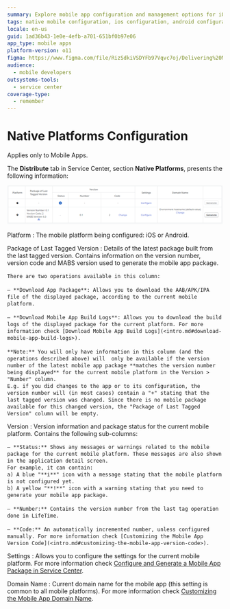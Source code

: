 ```yaml
---
summary: Explore mobile app configuration and management options for iOS and Android in OutSystems 11 (O11) via the Service Center's Native Platforms section.
tags: native mobile configuration, ios configuration, android configuration, mobile build and deployment, mobile app distribution
locale: en-us
guid: 1ad36b43-1e0e-4efb-a701-651bf0b97e06
app_type: mobile apps
platform-version: o11
figma: https://www.figma.com/file/RizSdkiVSDYFb97Vqvc7oj/Delivering%20Mobile%20Apps?node-id=310:34
audience:
  - mobile developers
outsystems-tools:
  - service center
coverage-type:
  - remember
---
```


# Native Platforms Configuration

<div class="info" markdown="1">

Applies only to Mobile Apps.

</div>

The **Distribute** tab in Service Center, section **Native Platforms**, presents the following information:

![Screenshot of the Native Platforms table in Service Center showing platform configuration options for mobile apps](images/sc-native-platforms-table.png "Service Center Native Platforms Table")

Platform
:   The mobile platform being configured: iOS or Android.

Package of Last Tagged Version
:   Details of the latest package built from the last tagged version. Contains information on the version number, version code and MABS version used to generate the mobile app package.  

    There are two operations available in this column:  

    — **Download App Package**: Allows you to download the AAB/APK/IPA file of the displayed package, according to the current mobile platform.  

    — **Download Mobile App Build Logs**: Allows you to download the build logs of the displayed package for the current platform. For more information check [Download Mobile App Build Logs](<intro.md#download-mobile-app-build-logs>).

    **Note:** You will only have information in this column (and the operations described above) will  only be available if the version number of the latest mobile app package **matches the version number being displayed** for the current mobile platform in the Version > "Number" column.  
    E.g. if you did changes to the app or to its configuration, the version number will (in most cases) contain a "+" stating that the last tagged version was changed. Since there is no mobile package available for this changed version, the "Package of Last Tagged Version" column will be empty.

Version	
:   Version information and package status for the current mobile platform.
    Contains the following sub-columns:  

    — **Status:** Shows any messages or warnings related to the mobile package for the current mobile platform. These messages are also shown in the application detail screen.  
    For example, it can contain:  
    a) A blue "**i**" icon with a message stating that the mobile platform is not configured yet.  
    b) A yellow "**!**" icon with a warning stating that you need to generate your mobile app package. 

    — **Number:** Contains the version number from the last tag operation done in LifeTime. 

    — **Code:** An automatically incremented number, unless configured manually. For more information check [Customizing the Mobile App Version Code](<intro.md#customizing-the-mobile-app-version-code>).

Settings
:   Allows you to configure the settings for the current mobile platform. For more information check [Configure and Generate a Mobile App Package in Service Center](intro.md#config-generate-service-center).

Domain Name
:   Current domain name for the mobile app (this setting is common to all mobile platforms). For more information check [Customizing the Mobile App Domain Name](<intro.md#customizing-the-mobile-app-domain-name>).
